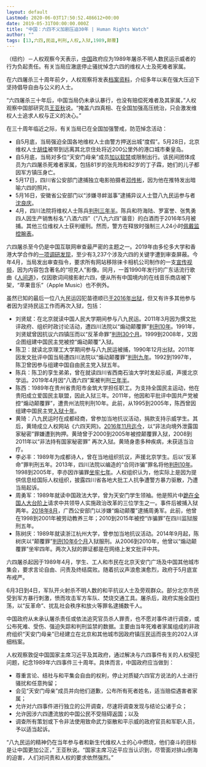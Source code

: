 ```yaml
---
layout: default
Lastmod: 2020-06-03T17:50:52.486612+00:00
date: 2019-05-31T00:00:00.000Z
title: "中国：六四不义加剧压迫30年 | Human Rights Watch"
author: ""
tags: [13,六四,民运,判刑,人权,入狱,1989,颠覆]
---
```


（纽约）－人权观察今天表示，[中国](https://www.hrw.org/ya-zhou/china-and-tibet)政府应为1989年屠杀不明人数民运示威者的行为负起责任。有关当局应澈底停止骚扰悼念六四的维权人士及死难者家属。

在六四屠杀三十周年前夕，人权观察将发表[档案资料](https://www.hrw.org/news/2019/05/30/human-rights-activism-post-tiananmen-china)，介绍多年以来在强大压迫下坚持倡导自由与公义的人士。

“六四屠杀三十年后，中国当局仍未承认暴行，也没有赔偿死难者及其家属，”人权观察中国部研究员[王亚秋](https://www.hrw.org/about/people/yaqiu-wang)说。“掩盖六四真相、在全国加强高压统治，只会激发维权人士追求人权与正义的决心。”

在三十周年临近之际，有关当局已在全国加强警戒，防范悼念活动：

*   自5月底，当局强迫全国各地维权人士由警方押送出城“度假”。5月28日，北京维权人士[胡佳](https://www.theguardian.com/world/2019/may/09/tiananmen-square-china-steps-up-curbs-on-activists-for-30th-anniversary)被带到远离其北京住处将近200公里外的港口城市秦皇岛。
*   自5月底，当局对多位“天安门母亲”成员[加以软禁](https://www.rfa.org/english/news/china/families-05202019130236.html?utm_source=HRIC+Updates&utm_campaign=edbc2071e9-EMAIL_CAMPAIGN_2018_12_04_11_54_COPY_01&utm_medium=email&utm_term=0_b537d30fde-edbc2071e9-259226581)或限制出行。该民间团体成员为六四屠杀死难者家属，包括81岁的张先玲和82岁的丁子霖，她们的儿子都因军方镇压身亡。
*   5月17日，四川省公安部门逮捕独立电影拍摄者[邓传彬](https://news.artnet.com/art-world/filmmaker-activist-detained-china-1554376)，因为他在推特发出暗喻六四的照片。
*   5月16日，安徽省公安部门以“涉嫌寻衅滋事”逮捕异议人士暨八九民运参与者[沈良庆](https://www.rfa.org/cantonese/news/dissident-05222019093945.html)。
*   4月，四川法院将维权人士陈兵[判刑三年半](https://www.hongkongfp.com/2019/04/04/hongkongers-protest-beijings-jailing-activists-made-tiananmen-massacre-alcohol-label/)。陈兵和符海陆、罗富誉、张隽勇四人因生产销售标名“八酒六四”（“八九六四”谐音）的白酒而于2016年5月被捕。其他三位维权人士获判缓刑。然而，警方在释放时强制三人24小时[佩戴监控腕表](https://www.rfa.org/mandarin/yataibaodao/renquanfazhi/gf2-04222019092906.html)。

六四屠杀至今仍是中国互联网审查最严密的主题之一。2019年由多伦多大学和香港大学合作的[一项调研发现](https://globalvoices.org/2019/04/17/chinas-censored-histories-commemorating-the-30th-anniversary-of-the-tiananmen-square-massacre/)，至少有3,237个涉及六四的关键字遭到审查屏蔽。今年4月，当局发出审查指令，要求所有网站移除徕卡相机公司制作的一支[宣传视频](https://globalvoices.org/2019/04/23/leicas-promo-video-referencing-tiananmen-square-massacre-went-viral-on-chinese-social-media-then-it-disappeared/)，因为内容包含著名的“坦克人”影像。同月，一首1990年发行的广东话流行歌曲《[人间道](https://qz.com/quartzy/1592225/china-censors-cantopop-songs-ahead-of-june-4-tiananmen-anniversary/)》，仅因歌词间接影射六四，便从所有中国境内的在线音乐商店被下架，“苹果音乐”（Apple Music）也不例外。

虽然已知的最后一位八九民运囚犯苗德顺已[于2016年出狱](https://www.washingtonpost.com/world/27-years-later-china-to-release-the-final-prisoner-from-tiananmen-square-protests/2016/10/14/5bd54aae-91ed-11e6-81c3-fb2fde4e7164_story.html)，但又有许多其他参与者因为坚持民运工作而再次入狱，包括：

*   刘贤斌：在北京就读中国人民大学期间参与八九民运。2011年3月因为撰文批评政府、组织时政讨论活动，遭四川法院以“煽动颠覆罪”[判刑10年](https://www.nytimes.com/2011/03/26/world/asia/26china.html)。1991年，刘贤斌曾因抗议六四镇压而以“反革命罪”[判刑30个月](https://www.reuters.com/article/us-china-dissident/chinese-dissident-gets-10-years-for-subversion-idUSTRE72O1AR20110325)。1999到2008年，又因企图组建中国民主党被控“煽动颠覆”入狱。
*   陈卫：就读北京理工大学期间参与八九民运被捕，1990年12月出狱。2011年因发文批评中国当局遭四川法院以“煽动颠覆罪”[判刑九年](https://www.bbc.com/news/world-asia-china-16312065)。1992到1997年，陈卫曾因参与组建中国自由民主党入狱五年。
*   陈兵：陈卫的孪生弟弟，曾在就读四川省西南石油大学时发起示威，声援北京学运。2019年4月因“八酒六四”案被判刑[三年半](https://www.rfa.org/english/news/china/liquor-04042019105951.html)。
*   陈西：1989年在贵州省贵阳市金筑大学担任职工。为支持全国民主运动，他在贵阳成立爱国民主联盟，因此入狱三年。2011年，他因和平批评中国共产党被控“煽动颠覆罪”，遭贵州法院判刑10年。此前，从1995到2005年，陈西曾因组建中国民主党[入狱十年](https://www.theguardian.com/world/2011/dec/26/china-jails-dissident-chen-xi)。
*   黄琦：八九民运时在成都经商，曾参加当地抗议活动，捐款支持示威学生。其后，黄琦成立人权网站《六四天网》。[2016年11月迄今](https://www.hrw.org/news/2016/12/16/china-three-activists-feared-disappeared)，以“非法向境外泄露国家秘密”罪嫌遭到拘押。黄琦曾于2000到2005年被控颠覆罪入狱，2008到2011年以“非法持有国家秘密罪” 再次入狱。黄琦身患多种疾病，未获适当治疗。
*   李必丰：1989年为成都诗人，曾在当地组织抗议，声援北京学生。后以“反革命”罪判刑五年。2013年，四川法院以编造的“合同诈骗”罪名将他[判刑10年](https://www.dw.com/zh/%E5%9B%9B%E5%B7%9D%E8%AF%97%E4%BA%BA%E6%9D%8E%E5%BF%85%E4%B8%B0%E8%A2%AB%E6%94%B9%E5%88%A4%E6%9C%89%E6%9C%9F%E5%BE%92%E5%88%9110%E5%B9%B4/a-16909424)。1998到2005年，李亦因诈骗罪[坐牢七年](https://www.scmp.com/news/china/article/1086362/li-bifengs-12-year-jail-term-revenge-helping-dissident-liao-yiwu-flee)。人权组织认为，他实际上是因为提供信息给国际人权组织，披露四川省各地大批工人抗争遭警方暴力驱散，乃遭当局起诉。
*   周勇军：1989年就读中国政法大学，曾为天安门学生领袖。他是照片中[跪在全国人大台阶上](https://chinachange.org/tag/zhou-yongjun/)请求中共领导人实施政治改革的三位学生之一。事件后被捕入狱两年。[2018年8月](https://www.rfa.org/mandarin/yataibaodao/renquanfazhi/gf2-10262018095423.html)，广西公安部门以涉嫌“煽动颠覆”逮捕周勇军。此前，他曾在1998到2001年被劳动教养三年；2010到2015年被控“诈骗罪”在四川监狱服刑五年。
*   陈树庆：1989年就读浙江杭州大学，曾参加当地抗议活动。2014年9月起，陈树庆以“颠覆罪”[判刑10年6个月](https://cpj.org/data/people/chen-shuqing/index.php)入狱服刑。从2006到2010年，他曾以“煽动颠覆罪”坐牢四年。两次入狱的罪证都是在网络上发文批评中共。

六四屠杀起因于1989年4月，学生、工人和市民在北京天安门广场及中国其他城市集会，要求言论自由、问责及终结腐败。随着抗议声浪愈演愈烈，政府于5月底宣布戒严。

6月3日到4日，军队开火射杀不明人数的和平抗议人士及旁观群众。部分北京市民受到军方暴行刺激，愤而攻击军方车队、焚烧交通工具。屠杀后，政府实施全国扫荡，以“反革命”、扰乱社会秩序和放火等罪名逮捕数千人。

中国政府从未承认屠杀责任或依法追究官员杀人罪责，也不愿对事件进行调查，或公布死难、受伤、强迫失踪和判刑监禁的数据。主要由当年死难者家属组成的非政府组织“天安门母亲”已经建立在北京和其他城市因政府镇压民运而丧生的202人详细档案。

人权观察敦促中国国家主席习近平及其政府，通过解决与六四事件有关的人权侵犯问题，纪念1989年六四事件三十周年。具体而言，中国政府应当做到：

*   尊重言论、结社与和平集会自由的权利，停止对质疑六四官方说法的人士进行骚扰和任意拘留；
*   会见“天安门母亲”成员并向他们道歉，公布所有死者姓名，适当赔偿遇害者家属；
*   允许对六四事件进行独立的公开调查，尽速将调查发现与结论公诸于众；
*   允许因涉六四遭流放的中国公民不受阻碍返国；以及
*   调查所有策划或下令非法使用致命武力驱散和平示威的政府官员和军职人员，予以适当起诉。

“八九民运的精神仍在当年参与者和新生代维权人士的心中燃烧，他们奋斗的目标是让中国更加公正，” 王亚秋说。“国家主席习近平应当认识到，尽管面对排山倒海的迫害，人们对问责和人权的要求依然强烈。”

